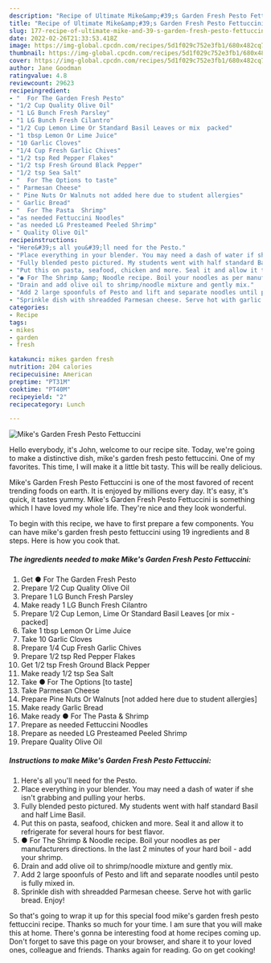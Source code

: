 ```yaml
---
description: "Recipe of Ultimate Mike&amp;#39;s Garden Fresh Pesto Fettuccini"
title: "Recipe of Ultimate Mike&amp;#39;s Garden Fresh Pesto Fettuccini"
slug: 177-recipe-of-ultimate-mike-and-39-s-garden-fresh-pesto-fettuccini
date: 2022-02-26T21:33:53.418Z
image: https://img-global.cpcdn.com/recipes/5d1f029c752e3fb1/680x482cq70/mikes-garden-fresh-pesto-fettuccini-recipe-main-photo.jpg
thumbnail: https://img-global.cpcdn.com/recipes/5d1f029c752e3fb1/680x482cq70/mikes-garden-fresh-pesto-fettuccini-recipe-main-photo.jpg
cover: https://img-global.cpcdn.com/recipes/5d1f029c752e3fb1/680x482cq70/mikes-garden-fresh-pesto-fettuccini-recipe-main-photo.jpg
author: Jane Goodman
ratingvalue: 4.8
reviewcount: 29623
recipeingredient:
- "  For The Garden Fresh Pesto"
- "1/2 Cup Quality Olive Oil"
- "1 LG Bunch Fresh Parsley"
- "1 LG Bunch Fresh Cilantro"
- "1/2 Cup Lemon Lime Or Standard Basil Leaves or mix  packed"
- "1 tbsp Lemon Or Lime Juice"
- "10 Garlic Cloves"
- "1/4 Cup Fresh Garlic Chives"
- "1/2 tsp Red Pepper Flakes"
- "1/2 tsp Fresh Ground Black Pepper"
- "1/2 tsp Sea Salt"
- "  For The Options to taste"
- " Parmesan Cheese"
- " Pine Nuts Or Walnuts not added here due to student allergies"
- " Garlic Bread"
- "  For The Pasta  Shrimp"
- "as needed Fettuccini Noodles"
- "as needed LG Presteamed Peeled Shrimp"
- " Quality Olive Oil"
recipeinstructions:
- "Here&#39;s all you&#39;ll need for the Pesto."
- "Place everything in your blender. You may need a dash of water if she isn&#39;t grabbing and pulling your herbs."
- "Fully blended pesto pictured. My students went with half standard Basil and half Lime Basil."
- "Put this on pasta, seafood, chicken and more. Seal it and allow it to refrigerate for several hours for best flavor."
- "● For The Shrimp &amp; Noodle recipe. Boil your noodles as per manufacturers directions. In the last 2 minutes of your hard boil - add your shrimp."
- "Drain and add olive oil to shrimp/noodle mixture and gently mix."
- "Add 2 large spoonfuls of Pesto and lift and separate noodles until pesto is fully mixed in."
- "Sprinkle dish with shreadded Parmesan cheese. Serve hot with garlic bread. Enjoy!"
categories:
- Recipe
tags:
- mikes
- garden
- fresh

katakunci: mikes garden fresh 
nutrition: 204 calories
recipecuisine: American
preptime: "PT31M"
cooktime: "PT40M"
recipeyield: "2"
recipecategory: Lunch

---
```



![Mike&#39;s Garden Fresh Pesto Fettuccini](https://img-global.cpcdn.com/recipes/5d1f029c752e3fb1/680x482cq70/mikes-garden-fresh-pesto-fettuccini-recipe-main-photo.jpg)

Hello everybody, it's John, welcome to our recipe site. Today, we're going to make a distinctive dish, mike&#39;s garden fresh pesto fettuccini. One of my favorites. This time, I will make it a little bit tasty. This will be really delicious.



Mike&#39;s Garden Fresh Pesto Fettuccini is one of the most favored of recent trending foods on earth. It is enjoyed by millions every day. It's easy, it's quick, it tastes yummy. Mike&#39;s Garden Fresh Pesto Fettuccini is something which I have loved my whole life. They're nice and they look wonderful.


To begin with this recipe, we have to first prepare a few components. You can have mike&#39;s garden fresh pesto fettuccini using 19 ingredients and 8 steps. Here is how you cook that.

<!--inarticleads1-->

##### The ingredients needed to make Mike&#39;s Garden Fresh Pesto Fettuccini:

1. Get  ● For The Garden Fresh Pesto
1. Prepare 1/2 Cup Quality Olive Oil
1. Prepare 1 LG Bunch Fresh Parsley
1. Make ready 1 LG Bunch Fresh Cilantro
1. Prepare 1/2 Cup Lemon, Lime Or Standard Basil Leaves [or mix - packed]
1. Take 1 tbsp Lemon Or Lime Juice
1. Take 10 Garlic Cloves
1. Prepare 1/4 Cup Fresh Garlic Chives
1. Prepare 1/2 tsp Red Pepper Flakes
1. Get 1/2 tsp Fresh Ground Black Pepper
1. Make ready 1/2 tsp Sea Salt
1. Take  ● For The Options [to taste]
1. Take  Parmesan Cheese
1. Prepare  Pine Nuts Or Walnuts [not added here due to student allergies]
1. Make ready  Garlic Bread
1. Make ready  ● For The Pasta &amp; Shrimp
1. Prepare as needed Fettuccini Noodles
1. Prepare as needed LG Presteamed Peeled Shrimp
1. Prepare  Quality Olive Oil




<!--inarticleads2-->

##### Instructions to make Mike&#39;s Garden Fresh Pesto Fettuccini:

1. Here&#39;s all you&#39;ll need for the Pesto.
1. Place everything in your blender. You may need a dash of water if she isn&#39;t grabbing and pulling your herbs.
1. Fully blended pesto pictured. My students went with half standard Basil and half Lime Basil.
1. Put this on pasta, seafood, chicken and more. Seal it and allow it to refrigerate for several hours for best flavor.
1. ● For The Shrimp &amp; Noodle recipe. Boil your noodles as per manufacturers directions. In the last 2 minutes of your hard boil - add your shrimp.
1. Drain and add olive oil to shrimp/noodle mixture and gently mix.
1. Add 2 large spoonfuls of Pesto and lift and separate noodles until pesto is fully mixed in.
1. Sprinkle dish with shreadded Parmesan cheese. Serve hot with garlic bread. Enjoy!




So that's going to wrap it up for this special food mike&#39;s garden fresh pesto fettuccini recipe. Thanks so much for your time. I am sure that you will make this at home. There's gonna be interesting food at home recipes coming up. Don't forget to save this page on your browser, and share it to your loved ones, colleague and friends. Thanks again for reading. Go on get cooking!
